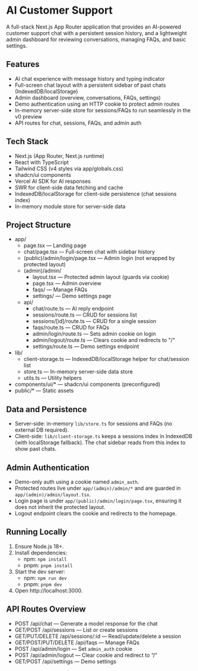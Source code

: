 # AI Customer Support

A full-stack Next.js App Router application that provides an AI-powered customer support chat with a persistent session history, and a lightweight admin dashboard for reviewing conversations, managing FAQs, and basic settings.

## Features

- AI chat experience with message history and typing indicator
- Full-screen chat layout with a persistent sidebar of past chats (IndexedDB/localStorage)
- Admin dashboard (overview, conversations, FAQs, settings)
- Demo authentication using an HTTP cookie to protect admin routes
- In-memory server-side store for sessions/FAQs to run seamlessly in the v0 preview
- API routes for chat, sessions, FAQs, and admin auth

## Tech Stack

- Next.js (App Router, Next.js runtime)
- React with TypeScript
- Tailwind CSS (v4 styles via app/globals.css)
- shadcn/ui components
- Vercel AI SDK for AI responses
- SWR for client-side data fetching and cache
- IndexedDB/localStorage for client-side persistence (chat sessions index)
- In-memory module store for server-side data

## Project Structure

- app/
  - page.tsx — Landing page
  - chat/page.tsx — Full-screen chat with sidebar history
  - (public)/admin/login/page.tsx — Admin login (not wrapped by protected layout)
  - (admin)/admin/
    - layout.tsx — Protected admin layout (guards via cookie)
    - page.tsx — Admin overview
    - faqs/ — Manage FAQs
    - settings/ — Demo settings page
  - api/
    - chat/route.ts — AI reply endpoint
    - sessions/route.ts — CRUD for sessions list
    - sessions/[id]/route.ts — CRUD for a single session
    - faqs/route.ts — CRUD for FAQs
    - admin/login/route.ts — Sets admin cookie on login
    - admin/logout/route.ts — Clears cookie and redirects to "/"
    - settings/route.ts — Demo settings endpoint
- lib/
  - client-storage.ts — IndexedDB/localStorage helper for chat/session list
  - store.ts — In-memory server-side data store
  - utils.ts — Utility helpers
- components/ui/\* — shadcn/ui components (preconfigured)
- public/\* — Static assets

## Data and Persistence

- Server-side: in-memory `lib/store.ts` for sessions and FAQs (no external DB required).
- Client-side: `lib/client-storage.ts` keeps a sessions index in IndexedDB (with localStorage fallback). The chat sidebar reads from this index to show past chats.

## Admin Authentication

- Demo-only auth using a cookie named `admin_auth`.
- Protected routes live under `app/(admin)/admin/*` and are guarded in `app/(admin)/admin/layout.tsx`.
- Login page is under `app/(public)/admin/login/page.tsx`, ensuring it does not inherit the protected layout.
- Logout endpoint clears the cookie and redirects to the homepage.

## Running Locally

1. Ensure Node.js 18+.
2. Install dependencies:
   - npm: `npm install`
   - pnpm: `pnpm install`
3. Start the dev server:
   - npm: `npm run dev`
   - pnpm: `pnpm dev`
4. Open http://localhost:3000.

## API Routes Overview

- POST /api/chat — Generate a model response for the chat
- GET/POST /api/sessions — List or create sessions
- GET/PUT/DELETE /api/sessions/:id — Read/update/delete a session
- GET/POST/PUT/DELETE /api/faqs — Manage FAQs
- POST /api/admin/login — Set `admin_auth` cookie
- POST /api/admin/logout — Clear cookie and redirect to “/”
- GET/POST /api/settings — Demo settings
